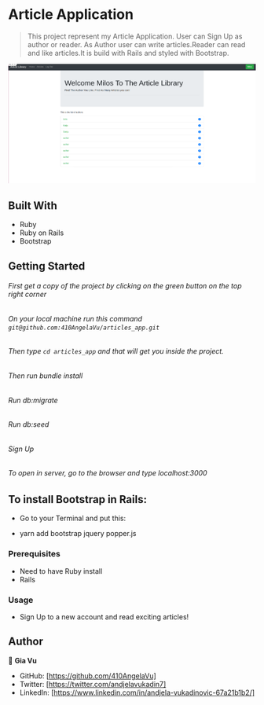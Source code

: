 # Article Application

> This project represent my Article Application. User can Sign Up as author or reader. As Author user can write articles.Reader can read and like articles.It is build with Rails and styled with Bootstrap.

![screenshot](./app_screenshot.png)


## Built With

- Ruby
- Ruby on Rails
- Bootstrap

## Getting Started

###### First get a copy of the project by clicking on the green button on the top right corner
###### On your local machine run this command `git@github.com:410AngelaVu/articles_app.git`
###### Then type `cd articles_app` and that will get you inside the project.
###### Then run bundle install
###### Run db:migrate
###### Run db:seed 
###### Sign Up
###### To open in server, go to the browser and type localhost:3000

## To install Bootstrap in Rails:

- Go to your Terminal and put this:

- yarn add bootstrap jquery popper.js

### Prerequisites

- Need to have Ruby install
- Rails


### Usage

- Sign Up to a new account and read exciting articles!

## Author

👤 **Gia Vu**

- GitHub: [https://github.com/410AngelaVu]
- Twitter: [https://twitter.com/andjelavukadin7]
- LinkedIn: [https://www.linkedin.com/in/andjela-vukadinovic-67a21b1b2/]

